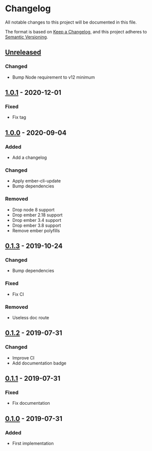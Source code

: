 # Changelog
All notable changes to this project will be documented in this file.

The format is based on [Keep a Changelog](https://keepachangelog.com/en/1.0.0/),
and this project adheres to [Semantic Versioning](https://semver.org/spec/v2.0.0.html).

## [Unreleased]

### Changed
- Bump Node requirement to v12 minimum

## [1.0.1] - 2020-12-01

### Fixed
- Fix tag

## [1.0.0] - 2020-09-04

### Added
- Add a changelog

### Changed
- Apply ember-cli-update
- Bump dependencies

### Removed
- Drop node 8 support
- Drop ember 2.18 support 
- Drop ember 3.4 support 
- Drop ember 3.8 support 
- Remove ember polyfills

## [0.1.3] - 2019-10-24

### Changed
- Bump dependencies

### Fixed
- Fix CI

### Removed
- Useless doc route

## [0.1.2] - 2019-07-31

### Changed
- Improve CI
- Add documentation badge

## [0.1.1] - 2019-07-31

### Fixed
- Fix documentation

## [0.1.0] - 2019-07-31

### Added
- First implementation

[1.0.1]: https://github.com/concordnow/ember-content-loader/compare/v1.0.0...v1.0.1
[1.0.0]: https://github.com/concordnow/ember-content-loader/compare/v0.1.3...v1.0.0
[0.1.3]: https://github.com/concordnow/ember-content-loader/compare/v0.1.2...v0.1.3
[0.1.2]: https://github.com/concordnow/ember-content-loader/compare/v0.1.1...v0.1.2
[0.1.1]: https://github.com/concordnow/ember-content-loader/compare/v0.1.0...v0.1.1
[0.1.0]: https://github.com/concordnow/ember-content-loader/releases/tag/v0.1.0

[Unreleased]: https://github.com/concordnow/ember-content-loader/compare/v1.0.1...HEAD
